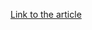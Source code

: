 [Link to the article](https://raw.githubusercontent.com/CronUp/Malware-IOCs/main/2023-01-17_Arechclient2_GoogleAds)
